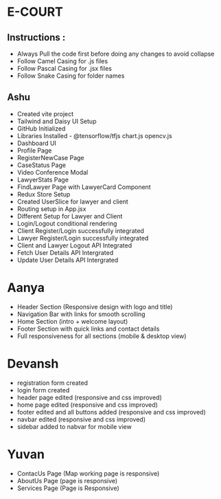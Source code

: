 # E-COURT

## Instructions :

- Always Pull the code first before doing any changes to avoid collapse
- Follow Camel Casing for .js files
- Follow Pascal Casing for .jsx files
- Follow Snake Casing for folder names

## Ashu

- Created vite project
- Tailwind and Daisy UI Setup
- GitHub Initialized
- Libraries Installed - @tensorflow/tfjs chart.js opencv.js
- Dashboard UI
- Profile Page
- RegisterNewCase Page
- CaseStatus Page
- Video Conference Modal
- LawyerStats Page
- FindLawyer Page with LawyerCard Component
- Redux Store Setup
- Created UserSlice for lawyer and client
- Routing setup in App.jsx
- Different Setup for Lawyer and Client
- Login/Logout conditional rendering
- Client Register/Login successfully integrated
- Lawyer Register/Login successfully integrated
- Client and Lawyer Logout API Integrated
- Fetch User Details API Intergrated
- Update User Details API Intergrated

# Aanya

- Header Section (Responsive design with logo and title)
- Navigation Bar with links for smooth scrolling
- Home Section (intro + welcome layout)
- Footer Section with quick links and contact details
- Full responsiveness for all sections (mobile & desktop view)

# Devansh

- registration form created
- login form created
- header page edited (responsive and css improved)
- home page edited (responsive and css improved)
- footer edited and all buttons added (responsive and css improved)
- navbar edited (responsive and css improved)
- sidebar added to nabvar for mobile view

# Yuvan

- ContacUs Page (Map working page is responsive)
- AboutUs Page (page is responsive)
- Services Page (Page is Responsive)

